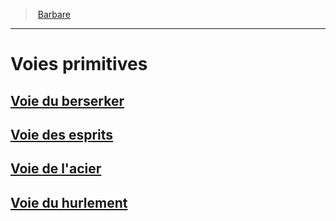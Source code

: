 ﻿---
!GenericItem
Name: Voies primitives
Id: barbarian_hd.md#voies-primitives
ParentLink: barbarian_hd.md#barbare
ParentName: Barbare
NameLevel: 1
Attributes: {}
---
> [Barbare](hd_barbarian.md)

---

# Voies primitives

## [Voie du berserker](hd_barbarian_berserker.md)

## [Voie des esprits](hd_barbarian_spirits.md)

## [Voie de l'acier](hd_barbarian_steel.md)

## [Voie du hurlement](hd_barbarian_howling.md)

